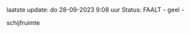 laatste update: 
do 28-09-2023  9:08   uur 
Status: FAALT - geel - 
<div class="service Y">schijfruimte</div>